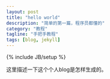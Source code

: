 ```yaml
---
layout: post
title: "hello world"
description: "简单的第一篇，程序员都懂的"
category: "教程"
tagline: "手把手教程"
tags: [blog, jekyll]
---
```

{% include JB/setup %}

这里描述一下这个个人blog是怎样生成的。
